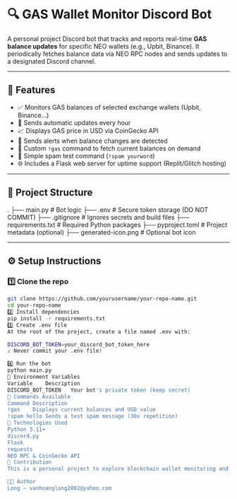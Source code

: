# 🔍 GAS Wallet Monitor Discord Bot

A personal project Discord bot that tracks and reports real-time **GAS balance updates** for specific NEO wallets (e.g., Upbit, Binance). It periodically fetches balance data via NEO RPC nodes and sends updates to a designated Discord channel.

---

## 📌 Features

- ✅ Monitors GAS balances of selected exchange wallets (Upbit, Binance…)
- 🔁 Sends automatic updates every hour
- 📈 Displays GAS price in USD via CoinGecko API
- 🔔 Sends alerts when balance changes are detected
- 💬 Custom `!gas` command to fetch current balances on demand
- 🤖 Simple spam test command (`!spam yourword`)
- 🌐 Includes a Flask web server for uptime support (Replit/Glitch hosting)

---

## 📁 Project Structure

. ├── main.py # Bot logic ├── .env # Secure token storage (DO NOT COMMIT) ├── .gitignore # Ignores secrets and build files ├── requirements.txt # Required Python packages ├── pyproject.toml # Project metadata (optional) ├── generated-icon.png # Optional bot icon


---

## ⚙️ Setup Instructions

### 1️⃣ Clone the repo
```bash
git clone https://github.com/yourusername/your-repo-name.git
cd your-repo-name
2️⃣ Install dependencies
pip install -r requirements.txt
3️⃣ Create .env file
At the root of the project, create a file named .env with:

DISCORD_BOT_TOKEN=your_discord_bot_token_here
⚠️ Never commit your .env file!

4️⃣ Run the bot
python main.py
🔐 Environment Variables
Variable	Description
DISCORD_BOT_TOKEN	Your bot's private token (keep secret)
💬 Commands Available
Command	Description
!gas	Displays current balances and USD value
!spam hello	Sends a test spam message (30x repetition)
📡 Technologies Used
Python 3.11+
discord.py
Flask
requests
NEO RPC & CoinGecko API
🤝 Contribution
This is a personal project to explore blockchain wallet monitoring and Discord integration. Feel free to fork or improve it!

👨‍💻 Author
Long – vanhoanglong2002@yahoo.com
